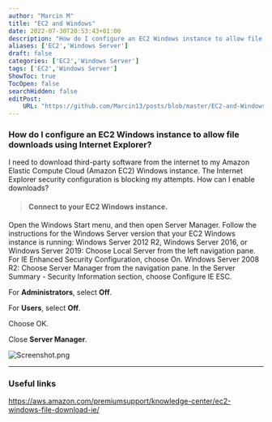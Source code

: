 ```yaml
---
author: "Marcin M"
title: "EC2 and Windows"
date: 2022-07-30T20:53:43+01:00
description: "How do I configure an EC2 Windows instance to allow file downloads using Internet Explorer?"
aliases: ['EC2','Windows Server']
draft: false
categories: ['EC2','Windows Server']
tags: ['EC2','Windows Server']
ShowToc: true
TocOpen: false
searchHidden: false
editPost:
    URL: "https://github.com/Marcin13/posts/blob/master/EC2-and-Windows.md"
---
```

### How do I configure an EC2 Windows instance to allow file downloads using Internet Explorer?
I need to download third-party software from the internet to my Amazon Elastic Compute Cloud (Amazon EC2) Windows instance.
The Internet Explorer security configuration is blocking my attempts. How can I enable downloads?

> #### Connect to your EC2 Windows instance.
Open the Windows Start menu, and then open Server Manager.
Follow the instructions for the Windows Server version that your EC2 Windows instance is running:
Windows Server 2012 R2, Windows Server 2016, or Windows Server 2019: Choose Local Server from the left navigation pane. For IE Enhanced Security Configuration, choose On.
Windows Server 2008 R2: Choose Server Manager from the navigation pane. In the Server Summary - Security Information section, choose Configure IE ESC.

For **Administrators**, select **Off**.

For **Users**, select **Off**.

Choose OK.

Close **Server Manager**.

![Screenshot.png](http://marcinmitruk.link/img/EC2-and-windows/Screenshot_1.png)
***


### Useful links
https://aws.amazon.com/premiumsupport/knowledge-center/ec2-windows-file-download-ie/

